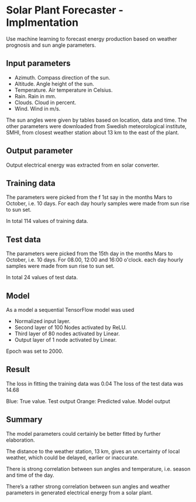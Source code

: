 # Solar Plant Forecaster - Implmentation
Use machine learning to forecast energy production based on weather prognosis and sun angle parameters.

## Input parameters

- Azimuth. Compass direction of the sun.
- Altitude.  Angle height of the sun.
- Temperature. Air temperature  in Celsius.
- Rain. Rain in mm.
- Clouds. Cloud in percent.
- Wind. Wind in m/s.

The sun angles were given by tables based on location, data and time.
The other parameters were downloaded from Swedish meteorological institute, SMHI, from closest weather station about 13 km to the east of the plant.

## Output parameter
Output electrical energy was extracted from en solar converter.

## Training data
The parameters were picked from the f 1st say in the months Mars to October, i.e. 10 days. For each day hourly samples were made from sun rise to sun set.

In total 114 values of training data.

## Test data
The parameters were picked from the 15th day in the months Mars to October, i.e. 10 days. For 08.00, 12:00 and 16:00 o'clock. each day hourly samples were made from sun rise to sun set.

In total 24 values of test data.

## Model
As a model a sequential TensorFlow model was used
- Normalized input layer.
- Second layer of 100 Nodes activated by ReLU.
- Third layer of 80 nodes activated by Linear.
- Output layer of 1 node activated by Linear.

Epoch was set to 2000.

## Result
The loss in fitting the training data was 0.04
The loss of the test data was 14.68
























Blue: True value. Test output 
Orange: Predicted value. Model output

## Summary
The model parameters could certainly be better fitted by further elaboration.

The distance to the weather station, 13 km, gives an uncertainty of local weather, which could be delayed, earlier or inaccurate.

There is strong correlation between sun angles and temperature, i.e. season and time of the day.

There’s a rather strong correlation between sun angles and weather parameters in generated electrical energy from a solar plant.
